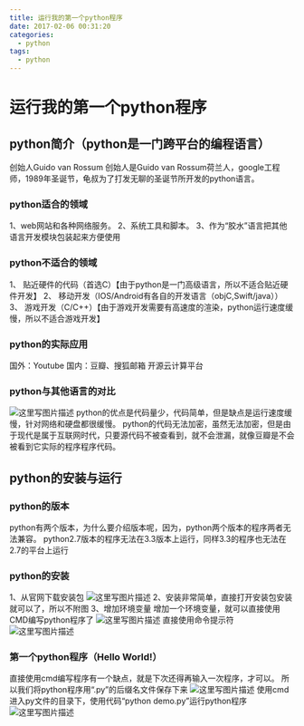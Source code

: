 ```yaml
---
title: 运行我的第一个python程序
date: 2017-02-06 00:31:20
categories:
  - python
tags:
  - python
---
```


# 运行我的第一个python程序
## python简介（python是一门跨平台的编程语言）
创始人Guido van Rossum
创始人是Guido van Rossum荷兰人，google工程师，1989年圣诞节，龟叔为了打发无聊的圣诞节所开发的python语言。
<!--more-->
### python适合的领域
1、web网站和各种网络服务。
2、系统工具和脚本。
3、作为“胶水”语言把其他语言开发模块包装起来方便使用
### python不适合的领域
1、	贴近硬件的代码（首选C）【由于python是一门高级语言，所以不适合贴近硬件开发】
2、	移动开发（IOS/Android有各自的开发语言（objC,Swift/java））
3、	游戏开发（C/C++）【由于游戏开发需要有高速度的渲染，python运行速度缓慢，所以不适合游戏开发】
### python的实际应用
国外：Youtube
国内：豆瓣、搜狐邮箱
开源云计算平台
### python与其他语言的对比
 ![这里写图片描述](http://img.blog.csdn.net/20170206002619216?watermark/2/text/aHR0cDovL2Jsb2cuY3Nkbi5uZXQvYTEyNzQ2MjQ5OTQ=/font/5a6L5L2T/fontsize/400/fill/I0JBQkFCMA==/dissolve/70/gravity/SouthEast)
python的优点是代码量少，代码简单，但是缺点是运行速度缓慢，针对网络和硬盘都很缓慢。
python的代码无法加密，虽然无法加密，但是由于现代是属于互联网时代，只要源代码不被查看到，就不会泄漏，就像豆瓣是不会被看到它实际的程序程序代码。

## python的安装与运行
### python的版本
python有两个版本，为什么要介绍版本呢，因为，python两个版本的程序两者无法兼容。
python2.7版本的程序无法在3.3版本上运行，同样3.3的程序也无法在2.7的平台上运行
### python的安装
1、从官网下载安装包
 ![这里写图片描述](http://img.blog.csdn.net/20170206002638669?watermark/2/text/aHR0cDovL2Jsb2cuY3Nkbi5uZXQvYTEyNzQ2MjQ5OTQ=/font/5a6L5L2T/fontsize/400/fill/I0JBQkFCMA==/dissolve/70/gravity/SouthEast)
2、安装非常简单，直接打开安装包安装就可以了，所以不附图
3、增加环境变量
增加一个环境变量，就可以直接使用CMD编写python程序了
 ![这里写图片描述](http://img.blog.csdn.net/20170206002649841?watermark/2/text/aHR0cDovL2Jsb2cuY3Nkbi5uZXQvYTEyNzQ2MjQ5OTQ=/font/5a6L5L2T/fontsize/400/fill/I0JBQkFCMA==/dissolve/70/gravity/SouthEast)
直接使用命令提示符
![这里写图片描述](http://img.blog.csdn.net/20170206002707080?watermark/2/text/aHR0cDovL2Jsb2cuY3Nkbi5uZXQvYTEyNzQ2MjQ5OTQ=/font/5a6L5L2T/fontsize/400/fill/I0JBQkFCMA==/dissolve/70/gravity/SouthEast)
 
### 第一个python程序（Hello World!）
直接使用cmd编写程序有一个缺点，就是下次还得再输入一次程序，才可以。
所以我们将python程序用“.py”的后缀名文件保存下来
 ![这里写图片描述](http://img.blog.csdn.net/20170206002720826?watermark/2/text/aHR0cDovL2Jsb2cuY3Nkbi5uZXQvYTEyNzQ2MjQ5OTQ=/font/5a6L5L2T/fontsize/400/fill/I0JBQkFCMA==/dissolve/70/gravity/SouthEast)
使用cmd进入py文件的目录下，使用代码“python demo.py”运行python程序 
![这里写图片描述](http://img.blog.csdn.net/20170206002727534?watermark/2/text/aHR0cDovL2Jsb2cuY3Nkbi5uZXQvYTEyNzQ2MjQ5OTQ=/font/5a6L5L2T/fontsize/400/fill/I0JBQkFCMA==/dissolve/70/gravity/SouthEast)